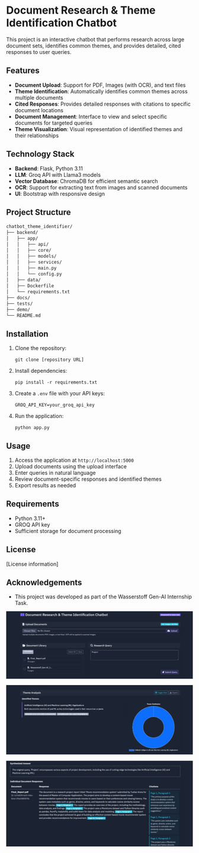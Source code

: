 # Document Research & Theme Identification Chatbot

This project is an interactive chatbot that performs research across large document sets, identifies common themes, and provides detailed, cited responses to user queries.

## Features

- **Document Upload**: Support for PDF, Images (with OCR), and text files
- **Theme Identification**: Automatically identifies common themes across multiple documents
- **Cited Responses**: Provides detailed responses with citations to specific document locations
- **Document Management**: Interface to view and select specific documents for targeted queries
- **Theme Visualization**: Visual representation of identified themes and their relationships

## Technology Stack

- **Backend**: Flask, Python 3.11
- **LLM**: Groq API with Llama3 models
- **Vector Database**: ChromaDB for efficient semantic search
- **OCR**: Support for extracting text from images and scanned documents
- **UI**: Bootstrap with responsive design

## Project Structure

```
chatbot_theme_identifier/
├── backend/
│   ├── app/
│   │   ├── api/
│   │   ├── core/
│   │   ├── models/
│   │   ├── services/
│   │   ├── main.py
│   │   └── config.py
│   ├── data/
│   ├── Dockerfile
│   └── requirements.txt
├── docs/
├── tests/
├── demo/
└── README.md
```

## Installation

1. Clone the repository:
   ```
   git clone [repository URL]
   ```

2. Install dependencies:
   ```
   pip install -r requirements.txt
   ```

3. Create a `.env` file with your API keys:
   ```
   GROQ_API_KEY=your_groq_api_key
   ```

4. Run the application:
   ```
   python app.py
   ```

## Usage

1. Access the application at `http://localhost:5000`
2. Upload documents using the upload interface
3. Enter queries in natural language
4. Review document-specific responses and identified themes
5. Export results as needed

## Requirements

- Python 3.11+
- GROQ API key
- Sufficient storage for document processing

## License

[License information]

## Acknowledgements

- This project was developed as part of the Wasserstoff Gen-AI Internship Task.

![Project Screenshot](1.jpg)

![Project Screenshot](2.jpg)

![Project Screenshot](3.jpg)
